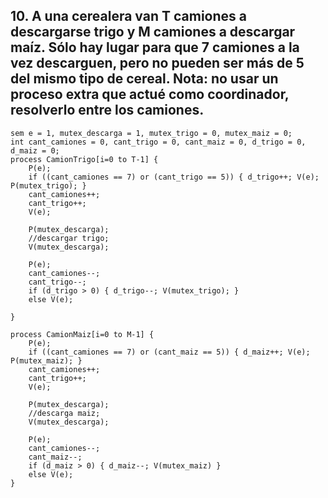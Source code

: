 ## 10. A una cerealera van T camiones a descargarse trigo y M camiones a descargar maíz. Sólo hay lugar para que 7 camiones a la vez descarguen, pero no pueden ser más de 5 del mismo tipo de cereal. Nota: no usar un proceso extra que actué como coordinador, resolverlo entre los camiones.
```
sem e = 1, mutex_descarga = 1, mutex_trigo = 0, mutex_maiz = 0;
int cant_camiones = 0, cant_trigo = 0, cant_maiz = 0, d_trigo = 0, d_maiz = 0;
process CamionTrigo[i=0 to T-1] {
    P(e);
    if ((cant_camiones == 7) or (cant_trigo == 5)) { d_trigo++; V(e); P(mutex_trigo); }
    cant_camiones++;
    cant_trigo++;
    V(e);
    
    P(mutex_descarga);
    //descargar trigo;
    V(mutex_descarga);

    P(e);
    cant_camiones--;
    cant_trigo--;
    if (d_trigo > 0) { d_trigo--; V(mutex_trigo); }
    else V(e);

}

process CamionMaiz[i=0 to M-1] {
    P(e);
    if ((cant_camiones == 7) or (cant_maiz == 5)) { d_maiz++; V(e); P(mutex_maiz); }
    cant_camiones++;
    cant_trigo++;
    V(e);

    P(mutex_descarga);
    //descarga maiz;
    V(mutex_descarga);

    P(e);
    cant_camiones--;
    cant_maiz--;
    if (d_maiz > 0) { d_maiz--; V(mutex_maiz) }
    else V(e);
}
```